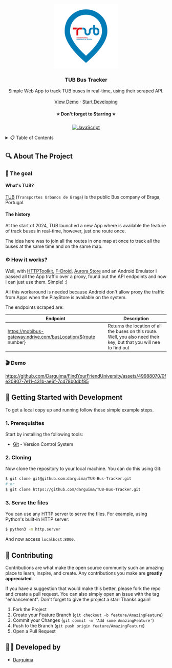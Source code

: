 <!-- PROJECT LOGO -->
<br />
<div align="center">
  <a href="https://github.com/darguima/TUB-Bus-Tracker">
    <img src="./logo.svg" alt="TUB Bus Tracker thumbnail" width="200px">
  </a>

  <h3 align="center">TUB Bus Tracker</h3>

  <p align="center">
    Simple Web App to track TUB buses in real-time, using their scraped API. 
    <br />
    <br />
    <a href="#-demo">View Demo</a>
    &middot;
    <a href="#-getting-started-with-development">Start Developing</a>
  </p>

<h4 align="center">
⭐ Don't forget to Starring ⭐
</h4>

  <div align="center">

[![JavaScript][JavaScript-badge]][JavaScript-url]

  </div>
</div>



<!-- TABLE OF CONTENTS -->
<details>
  <summary>📋 Table of Contents</summary>

## 📋 Table of Contents

- [About The Project](#-about-the-project)
- [Getting Started with Development](#-getting-started-with-development)
- [Contributing](#-contributing)
- [Developed by](#-developed-by)
</details>



## 🔍 About The Project

### 🎯 The goal

#### What's TUB?

[TUB](https://tub.pt/) (`Transportes Urbanos de Braga`) is the public Bus company of Braga, Portugal.

#### The history

At the start of 2024, TUB launched a new App where is available the feature of track buses in real-time, however, just one route once. 

The idea here was to join all the routes in one map at once to track all the buses at the same time and on the same map.

### ⚙️ How it works?

Well, with [HTTPToolkit](https://httptoolkit.com/), [F-Droid](https://f-droid.org/), [Aurora Store](https://www.auroraoss.com/) and an Android Emulator I passed all the App traffic over a proxy, found out the API endpoints and now I can just use them. Simple! :)

All this workaround is needed because Android don't allow proxy the traffic from Apps when the PlayStore is available on the system.

The endpoints scraped are:

| Endpoint                                                       | Description                                         |
|----------------------------------------------------------------|-----------------------------------------------------|
| https://mobibus-gateway.ndrive.com/busLocation/${route number} | Returns the location of all the buses on this route. Well, you also need their key, but that you will nee to find out |

### 🎬 Demo

https://github.com/Darguima/FindYourFriendUniversity/assets/49988070/0fe20807-7e11-431b-ae6f-7cd78b0dbf85



## 🚀 Getting Started with Development

To get a local copy up and running follow these simple example steps.

### 1. Prerequisites

Start by installing the following tools:

- [Git](https://git-scm.com/downloads) - Version Control System

### 2. Cloning

Now clone the repository to your local machine. You can do this using Git:

```bash
$ git clone git@github.com:darguima/TUB-Bus-Tracker.git
# or
$ git clone https://github.com/darguima/TUB-Bus-Tracker.git
```

### 3. Serve the files

You can use any HTTP server to serve the files. For example, using Python's built-in HTTP server:

```bash
$ python3 -m http.server
```

And now access `localhost:8000`.



## 🤝 Contributing

Contributions are what make the open source community such an amazing place to learn, inspire, and create. Any contributions you make are **greatly appreciated**.

If you have a suggestion that would make this better, please fork the repo and create a pull request. You can also simply open an issue with the tag "enhancement".
Don't forget to give the project a star! Thanks again!

1. Fork the Project
2. Create your Feature Branch (`git checkout -b feature/AmazingFeature`)
3. Commit your Changes (`git commit -m 'Add some AmazingFeature'`)
4. Push to the Branch (`git push origin feature/AmazingFeature`)
5. Open a Pull Request



## 👨‍💻 Developed by

- [Darguima](https://github.com/darguima)



<!-- MARKDOWN LINKS & IMAGES -->
<!-- https://www.markdownguide.org/basic-syntax/#reference-style-links -->
[project-thumbnail]: ./logo.svg

[JavaScript-badge]: https://img.shields.io/badge/JavaScript-F7DF1E?style=for-the-badge&logo=javascript&logoColor=black
[JavaScript-url]: https://developer.mozilla.org/en-US/docs/Web/JavaScript
